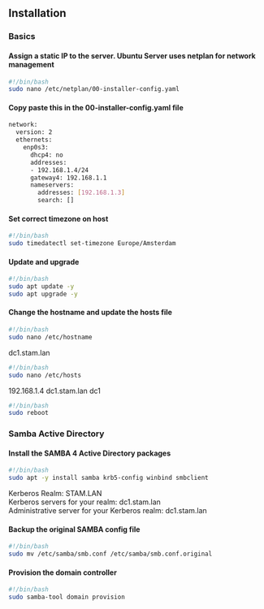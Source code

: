 ## Installation
### Basics
#### Assign a static IP to the server. Ubuntu Server uses netplan for network management
```bash
#!/bin/bash
sudo nano /etc/netplan/00-installer-config.yaml
```
#### Copy paste this in the 00-installer-config.yaml file
```bash
network:
  version: 2
  ethernets:
    enp0s3:
      dhcp4: no
      addresses:
      - 192.168.1.4/24
      gateway4: 192.168.1.1
      nameservers:
        addresses: [192.168.1.3]
        search: []
``` 
#### Set correct timezone on host
```bash
#!/bin/bash 
sudo timedatectl set-timezone Europe/Amsterdam
``` 
#### Update and upgrade
```bash
#!/bin/bash 
sudo apt update -y
sudo apt upgrade -y
``` 
#### Change the hostname and update the hosts file
```bash
#!/bin/bash 
sudo nano /etc/hostname
``` 
dc1.stam.lan
```bash
#!/bin/bash 
sudo nano /etc/hosts
``` 
192.168.1.4 dc1.stam.lan dc1

```bash
#!/bin/bash 
sudo reboot
``` 
### Samba Active Directory
#### Install the SAMBA 4 Active Directory packages
```bash
#!/bin/bash 
sudo apt -y install samba krb5-config winbind smbclient
``` 
Kerberos Realm: STAM.LAN\
Kerberos servers for your realm: dc1.stam.lan\
Administrative server for your Kerberos realm: dc1.stam.lan
#### Backup the original SAMBA config file
```bash
#!/bin/bash 
sudo mv /etc/samba/smb.conf /etc/samba/smb.conf.original
``` 
#### Provision the domain controller
```bash
#!/bin/bash 
sudo samba-tool domain provision
``` 
